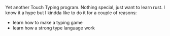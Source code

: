 Yet another Touch Typing program. Nothing special, just want to learn rust. I know it 
a hype but I kindda like to do it for a couple of reasons:

- learn how to make a typing game
- learn how a strong type language work
